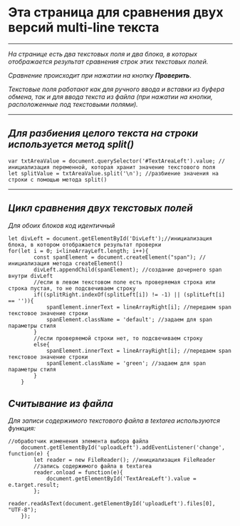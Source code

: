 Эта страница для сравнения двух версий multi-line текста
======
_______
*На странице есть два текстовых поля и два блока, в которых отображается результат сравнения строк этих текстовых полей.*

*Сравнение происходит при нажатии на кнопку* ***Проверить***.

*Текстовые поля работают как для ручного ввода и вставки из буфера обмена, так и для ввода текста из файла (при нажатии на кнопки, расположенные под текстовыми полями).*
___
*Для разбиения целого текста на строки используется метод split()*
--------
```
var txtAreaValue = document.querySelector('#TextAreaLeft').value; //инициализация переменной, которая хранит значение текстового поля
let splitValue = txtAreaValue.split('\n'); //разбиение значения на строки с помощью метода split()
```
___
*Цикл сравнения двух текстовых полей*
-----
*Для обоих блоков код идентичный*
```
let divLeft = document.getElementById('DivLeft');//инициализация блока, в котором отображается результат проверки
for(let i = 0; i<lineArrayLeft.length; i++){
        const spanElement = document.createElement("span"); //инициализация метода createElement()
        divLeft.appendChild(spanElement); //создание дочернего span внутри divLeft
        //если в левом текстовом поле есть проверяемая строка или строка пустая, то не подсвечиваем строку
        if((splitRight.indexOf(splitLeft[i]) != -1) || (splitLeft[i] == '')){
            spanElement.innerText = lineArrayRight[i]; //передаем span текстовое значение строки
            spanElement.className = 'default'; //задаем для span параметры стиля
        }
        //если проверяемой строки нет, то подсвечиваем строку
        else{
            spanElement.innerText = lineArrayRight[i]; //передаем span текстовое значение строки
            spanElement.className = 'green'; //задаем для span параметры стиля
        }
    }
```
*Считывание из файла*
----
*Для записи содержимого текстового файла в textarea используются функция:*
```
//обработчик изменения элемента выбора файла
    document.getElementById('uploadLeft').addEventListener('change', function(e) { 
        let reader = new FileReader(); //инициализация FileReader
        //запись содержимого файла в textarea
        reader.onload = function(e){
            document.getElementById('TextAreaLeft').value = e.target.result;
        };
        reader.readAsText(document.getElementById('uploadLeft').files[0], "UTF-8");
    });
```